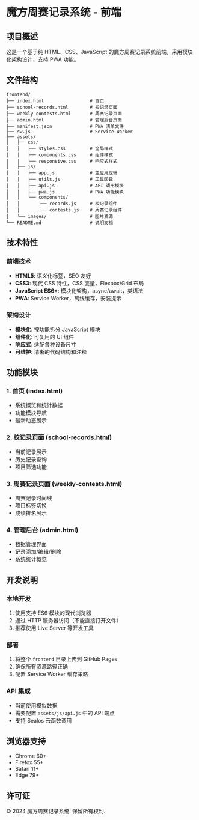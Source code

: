# 魔方周赛记录系统 - 前端

## 项目概述

这是一个基于纯 HTML、CSS、JavaScript 的魔方周赛记录系统前端，采用模块化架构设计，支持 PWA 功能。

## 文件结构

```
frontend/
├── index.html                 # 首页
├── school-records.html        # 校记录页面
├── weekly-contests.html       # 周赛记录页面
├── admin.html                 # 管理后台页面
├── manifest.json              # PWA 清单文件
├── sw.js                      # Service Worker
├── assets/
│   ├── css/
│   │   ├── styles.css         # 全局样式
│   │   ├── components.css     # 组件样式
│   │   └── responsive.css     # 响应式样式
│   ├── js/
│   │   ├── app.js             # 主应用逻辑
│   │   ├── utils.js           # 工具函数
│   │   ├── api.js             # API 调用模块
│   │   ├── pwa.js             # PWA 功能模块
│   │   └── components/
│   │       ├── records.js     # 校记录组件
│   │       └── contests.js    # 周赛记录组件
│   └── images/                # 图片资源
└── README.md                  # 说明文档
```

## 技术特性

### 前端技术
- **HTML5**: 语义化标签，SEO 友好
- **CSS3**: 现代 CSS 特性，CSS 变量，Flexbox/Grid 布局
- **JavaScript ES6+**: 模块化架构，async/await，类语法
- **PWA**: Service Worker，离线缓存，安装提示

### 架构设计
- **模块化**: 按功能拆分 JavaScript 模块
- **组件化**: 可复用的 UI 组件
- **响应式**: 适配各种设备尺寸
- **可维护**: 清晰的代码结构和注释

## 功能模块

### 1. 首页 (index.html)
- 系统概览和统计数据
- 功能模块导航
- 最新动态展示

### 2. 校记录页面 (school-records.html)
- 当前记录展示
- 历史记录查询
- 项目筛选功能

### 3. 周赛记录页面 (weekly-contests.html)
- 周赛记录时间线
- 项目标签切换
- 成绩排名展示

### 4. 管理后台 (admin.html)
- 数据管理界面
- 记录添加/编辑/删除
- 系统统计概览

## 开发说明

### 本地开发
1. 使用支持 ES6 模块的现代浏览器
2. 通过 HTTP 服务器访问（不能直接打开文件）
3. 推荐使用 Live Server 等开发工具

### 部署
1. 将整个 `frontend` 目录上传到 GitHub Pages
2. 确保所有资源路径正确
3. 配置 Service Worker 缓存策略

### API 集成
- 当前使用模拟数据
- 需要配置 `assets/js/api.js` 中的 API 端点
- 支持 Sealos 云函数调用

## 浏览器支持

- Chrome 60+
- Firefox 55+
- Safari 11+
- Edge 79+

## 许可证

© 2024 魔方周赛记录系统. 保留所有权利.
